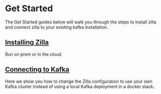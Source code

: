# Get Started

The Get Started guides below will walk you through the steps to install zilla and connect zilla to your existing kafka installation.

## [Installing Zilla](install/)

Run on prem or in the cloud.

## [Connecting to Kafka](connecting-to-kafka/)

Here we show you how to change the Zilla configuration to use your own Kafka cluster instead of using a local Kafka deployment in a docker stack.
